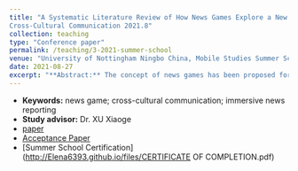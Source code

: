 ```yaml
---
title: "A Systematic Literature Review of How News Games Explore a New Path in the
Cross-Cultural Communication 2021.8"
collection: teaching
type: "Conference paper"
permalink: /teaching/3-2021-summer-school
venue: "University of Nottingham Ningbo China, Mobile Studies Summer School"
date: 2021-08-27
excerpt: "**Abstract:** The concept of news games has been proposed for some time. However, with recent developments in mass media technologies and facilities, there is increasing attention on the concept of news games as a novel way of presenting news. At the same time, research into news games has also undergone many changes and developments. This article analyzes the interactive relationships between news games and their users from the perspective of news communication and related literature. The main goal is to identify the application values of news games in the field of transcultural communication, particularly the element of high user interaction levels. A review of related literature indicates that the interactive relationships between news games and its users can be characterized by programming rhetoric, non-linear narratives, immersive experiences, soft communication through symbols to achieve emotional resonance, and so on. News games can provide a virtual space that tolerates various cultural elements, engage users from different cultural clusters to go beyond cultural barriers, as well as discuss and strengthen their understanding of news events."
---
```


* **Keywords:** news game; cross-cultural communication; immersive news reporting
* **Study advisor:** Dr. XU Xiaoge
* [paper](http://Elena6393.github.io/files/原文.pdf)
* [Acceptance Paper](http://Elena6393.github.io/files/录用函.pdf)
* [Summer School Certification](http://Elena6393.github.io/files/CERTIFICATE OF COMPLETION.pdf)
